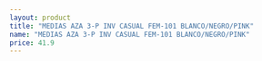 ```yaml
---
layout: product
title: "MEDIAS AZA 3-P INV CASUAL FEM-101 BLANCO/NEGRO/PINK"
name: "MEDIAS AZA 3-P INV CASUAL FEM-101 BLANCO/NEGRO/PINK"
price: 41.9
---
```

